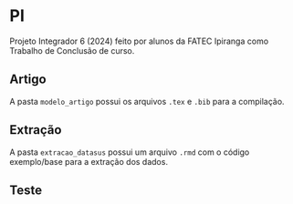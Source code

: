 # PI
 Projeto Integrador 6 (2024) feito por alunos da FATEC Ipiranga como Trabalho de Conclusão de curso.

## Artigo

A pasta `modelo_artigo` possui os arquivos `.tex` e `.bib` para a compilação.

## Extração

A pasta `extracao_datasus` possui um arquivo `.rmd` com o código exemplo/base para a extração dos dados.

## Teste
